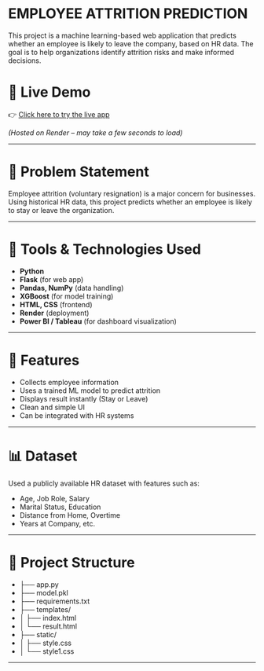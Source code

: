 # EMPLOYEE ATTRITION PREDICTION

This project is a machine learning-based web application that predicts whether an employee is likely to leave the company, based on HR data. The goal is to help organizations identify attrition risks and make informed decisions.

# 🔗 Live Demo

👉 [Click here to try the live app](https://employee-attrition-c14f.onrender.com)

*(Hosted on Render – may take a few seconds to load)*

---

# 📌 Problem Statement

Employee attrition (voluntary resignation) is a major concern for businesses. Using historical HR data, this project predicts whether an employee is likely to stay or leave the organization.

---

# 🚀 Tools & Technologies Used

- **Python**
- **Flask** (for web app)
- **Pandas, NumPy** (data handling)
- **XGBoost** (for model training)
- **HTML, CSS** (frontend)
- **Render** (deployment)
- **Power BI / Tableau** (for dashboard visualization)

---

# 🧠 Features

- Collects employee information
- Uses a trained ML model to predict attrition
- Displays result instantly (Stay or Leave)
- Clean and simple UI
- Can be integrated with HR systems

---

# 📊 Dataset

Used a publicly available HR dataset with features such as:

- Age, Job Role, Salary
- Marital Status, Education
- Distance from Home, Overtime
- Years at Company, etc.

---

# 📁 Project Structure

- ├── app.py                
- ├── model.pkl            
- ├── requirements.txt      
- ├── templates/           
- │   ├── index.html       
- │   └── result.html       
- ├── static/               
- │   ├── style.css         
- │   └── style1.css        

--------------------------------------------------------------------------------------------------------------------------------------------------------------------------------------------------------------------



